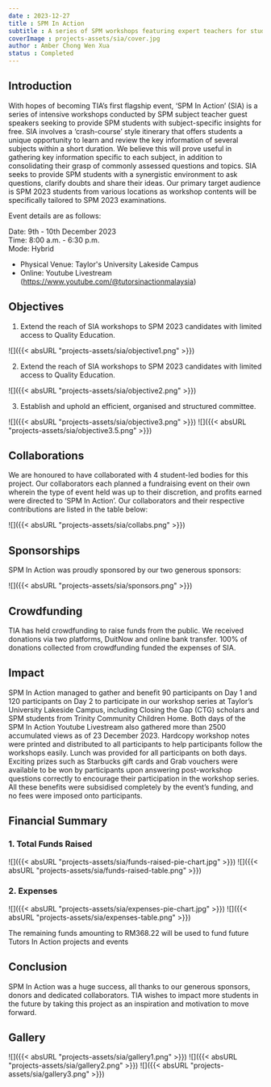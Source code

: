 ```yaml
---
date : 2023-12-27
title : SPM In Action
subtitle : A series of SPM workshops featuring expert teachers for students free of charge.
coverImage : projects-assets/sia/cover.jpg
author : Amber Chong Wen Xua
status : Completed
---
```


## Introduction

With hopes of becoming TIA’s first flagship event, ‘SPM In Action’ (SIA) is a series of intensive workshops conducted by SPM subject teacher guest speakers seeking to provide SPM students with subject-specific insights for free. SIA involves a ‘crash-course’ style itinerary that offers students a unique opportunity to learn and review the key information of several subjects within a short duration. We believe this will prove useful in gathering key information specific to each subject, in addition to consolidating their grasp of commonly assessed questions and topics. SIA seeks to provide SPM students with a synergistic environment to ask questions, clarify doubts and share their ideas. Our primary target audience is SPM 2023 students from various locations as workshop contents will be specifically tailored to SPM 2023 examinations.

Event details are as follows:

Date: 9th - 10th December 2023  
Time: 8:00 a.m. - 6:30 p.m.  
Mode: Hybrid  
- Physical Venue: Taylor's University Lakeside Campus  
- Online: Youtube Livestream (https://www.youtube.com/@tutorsinactionmalaysia)

## Objectives

1. Extend the reach of SIA workshops to SPM 2023 candidates with limited access to Quality Education.

![]({{< absURL "projects-assets/sia/objective1.png" >}})

2. Extend the reach of SIA workshops to SPM 2023 candidates with limited access to Quality Education.

![]({{< absURL "projects-assets/sia/objective2.png" >}})

3. Establish and uphold an efficient, organised and structured committee.

![]({{< absURL "projects-assets/sia/objective3.png" >}})
![]({{< absURL "projects-assets/sia/objective3.5.png" >}})

## Collaborations

We are honoured to have collaborated with 4 student-led bodies for this project. Our collaborators each planned a fundraising event on their own wherein the type of event held was up to their discretion, and profits earned were directed to ‘SPM In Action’. Our collaborators and their respective contributions are listed in the table below:

![]({{< absURL "projects-assets/sia/collabs.png" >}})

## Sponsorships

SPM In Action was proudly sponsored by our two generous sponsors:

![]({{< absURL "projects-assets/sia/sponsors.png" >}})

## Crowdfunding

TIA has held crowdfunding to raise funds from the public. We received donations via two platforms, DuitNow and online bank transfer. 100% of donations collected from crowdfunding funded the expenses of SIA.

## Impact

SPM In Action managed to gather and benefit 90 participants on Day 1 and 120 participants on Day 2 to participate in our workshop series at Taylor’s University Lakeside Campus, including Closing the Gap (CTG) scholars and SPM students from Trinity Community Children Home. Both days of the SPM In Action Youtube Livestream also gathered more than 2500 accumulated views as of 23 December 2023.
Hardcopy workshop notes were printed and distributed to all participants to help participants follow the workshops easily. Lunch was provided for all participants on both days. Exciting prizes such as Starbucks gift cards and Grab vouchers were available to be won by participants upon answering post-workshop questions correctly to encourage their participation in the workshop series. All these benefits were subsidised completely by the event’s funding, and no fees were imposed onto participants.

## Financial Summary

### 1. Total Funds Raised

![]({{< absURL "projects-assets/sia/funds-raised-pie-chart.jpg" >}})
![]({{< absURL "projects-assets/sia/funds-raised-table.png" >}})

### 2. Expenses

![]({{< absURL "projects-assets/sia/expenses-pie-chart.jpg" >}})
![]({{< absURL "projects-assets/sia/expenses-table.png" >}})

The remaining funds amounting to RM368.22 will be used to fund future Tutors In
Action projects and events

## Conclusion

SPM In Action was a huge success, all thanks to our generous sponsors, donors and dedicated collaborators. TIA wishes to impact more students in the future by taking this project as an inspiration and motivation to move forward.

## Gallery

![]({{< absURL "projects-assets/sia/gallery1.png" >}})
![]({{< absURL "projects-assets/sia/gallery2.png" >}})
![]({{< absURL "projects-assets/sia/gallery3.png" >}})
